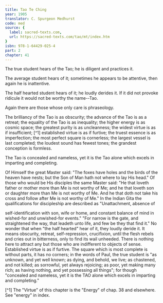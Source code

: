 ```yaml
---
title: Tao Te Ching
year: 1905
translator: C. Spurgeon Medhurst
code: med
source: {
  label: sacred-texts.com,
  url: https://sacred-texts.com/tao/mt/index.htm
}
isbn: 978-1-64429-025-4
part: 2
chapter: 41
---
```

The true student hears of the Tao; he is diligent and practices it.

The average student hears of it; sometimes he appears to be attentive, then again he is inattentive.

The half hearted student hears of it; he loudly derides it. If it did not provoke ridicule it would not be worthy the name--Tao.

Again there are those whose only care is phraseology.

The brilliancy of the Tao is as obscurity; the advance of the Tao is as a retreat; the equality of the Tao is as inequality; the higher energy is as cosmic space; the greatest purity is as uncleanness; the widest virtue is as if insufficient; [^1] established virtue is as if furtive; the truest essence is as imperfection; the most perfect square is cornerless; the largest vessel is last completed; the loudest sound has fewest tones; the grandest conception is formless.

The Tao is concealed and nameless, yet it is the Tao alone which excels in imparting and completing.

Of Himself the great Master said: "The foxes have holes and the birds of the heaven have nests; but the Son of Man hath not where to lay His head." Of those who would be His disciples the same Master said: "He that loveth father or mother more than Me is not worthy of Me; and he that loveth son or daughter more than Me is not worthy of Me. And he that doth not take his cross and follow after Me is not worthy of Me." In the Indian Gita the qualifications for discipleship are described as "Unattachment, absence of

self-identification with son, wife or home, and constant balance of mind in wished-for and unwished-for events." "For narrow is the gate, and straightened the way, that leadeth unto life, and few be they that find it." No wonder that when "the half hearted" hear of it, they loudly deride it. It means obscurity, retreat, self-repression, crucifixion, until the flesh rebels and cries out in bitterness, only to find its wail unheeded. There is nothing here to attract any but those who are indifferent to objects of sense. Established virtue is as if furtive. The square which is most complete is without parts, it has no corners; in the words of Paul, the true student is "as unknown, and yet well known; as dying, and behold, we live; as chastened, and not killed; as sorrowful, yet always rejoicing; as poor, yet making many rich; as having nothing, and yet possessing all things"; for though "concealed and nameless, yet it is the TAO alone which excels in imparting and completing."



[^1] The "Virtue" of this chapter is the "Energy" of chap. 38 and elsewhere. See "energy" in index.